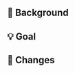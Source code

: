 ## 🤔 Background

<!-- Provide some context to the reviewer before going to any code. -->

## 💡 Goal

<!-- The goal of this PR. -->

## 🔖 Changes

<!-- List individual changes in more detail as you might consider them important. -->

<!-- Remember to add a mention about the fix/feature to the 'unreleased' section at the beginning of CHANGELOG.md for changes that are worth including in release notes. -->
